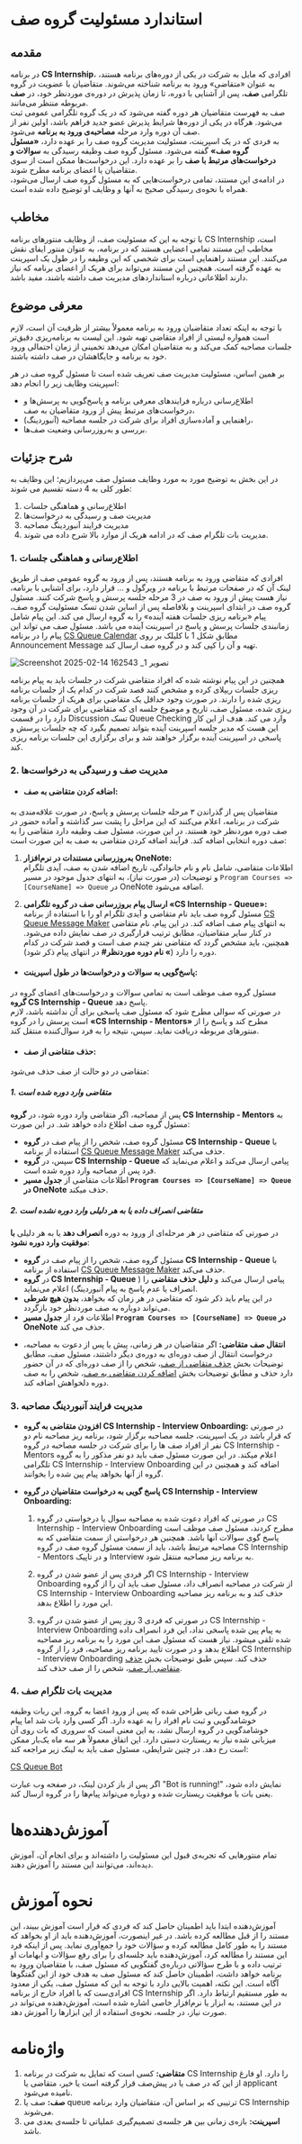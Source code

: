 # استاندارد مسئولیت گروه صف 

## مقدمه

در برنامه **CS Internship**، افرادی که مایل به شرکت در یکی از دوره‌های برنامه هستند، به عنوان «متقاضی» ورود به برنامه شناخته می‌شوند. متقاضیان با عضویت در گروه تلگرامی **صف**، پس از آشنایی با دوره، تا زمان پذیرش در دوره‌ی موردنظر خود، در **صف** مربوطه منتظر می‌مانند.  
صف به فهرست متقاضیان هر دوره گفته می‌شود که در یک گروه تلگرامی عمومی ثبت می‌شود. هرگاه در یکی از دوره‌ها شرایط پذیرش عضو جدید فراهم باشد، اولین نفر از صف آن دوره وارد مرحله **مصاحبه‌ی ورود به برنامه** می‌شود.   
به فردی که در یک اسپرینت، مسئولیت مدیریت گروه صف را بر عهده دارد، **«مسئول گروه صف»** گفته می‌شود. مسئول گروه صف وظیفه رسیدگی به **سوالات و درخواست‌های مرتبط با صف** را بر عهده دارد. این درخواست‌ها ممکن است از سوی متقاضیان یا اعضای برنامه مطرح شوند.  
در ادامه‌ی این مستند، تمامی درخواست‌هایی که به مسئول گروه صف ارسال می‌شود، همراه با نحوه‌ی رسیدگی صحیح به آنها و وظایف او توضیح داده شده است.

## مخاطب

با توجه به این که مسئولیت صف، از وظایف منتورهای برنامه CS Internship است، مخاطب این مستند تمامی اعضایی هستند که در برنامه، به عنوان منتور ایفای نقش می‌کنند. این مستند راهنمایی است برای شخصی که این وظیفه را در طول یک اسپرینت به عهده گرفته است. همچنین این مستند می‌تواند برای هریک از اعضای برنامه که نیاز دارند اطلاعاتی درباره استانداردهای مدیریت صف داشته باشند، مفید باشد.

## معرفی موضوع
با توجه به اینکه تعداد متقاضیان ورود به برنامه معمولاً بیشتر از ظرفیت آن است، لازم است همواره لیستی از افراد متقاضی تهیه شود. این لیست به برنامه‌ریزی دقیق‌تر جلسات مصاحبه کمک می‌کند و به متقاضیان امکان می‌دهد تخمینی از زمان احتمالی ورود خود به برنامه و جایگاهشان در صف داشته باشند.

بر همین اساس، مسئولیت مدیریت صف تعریف شده است تا مسئول گروه صف در هر اسپرینت وظایف زیر را انجام دهد:

- اطلاع‌رسانی درباره فرایندهای معرفی برنامه و پاسخ‌گویی به پرسش‌ها و درخواست‌های مرتبط پیش از ورود متقاضیان به صف،
- راهنمایی و آماده‌سازی افراد برای شرکت در جلسه مصاحبه (آنبوردینگ)،
- بررسی و به‌روزرسانی وضعیت صف‌ها.

## شرح جزئیات
  در این بخش به توضیح مورد به مورد وظایف مسئول صف می‌پردازیم؛ این وظایف به طور کلی به 4 دسته تقسیم می شوند:
  1. اطلاع‌رسانی و هماهنگی جلسات
  2. مدیریت صف و رسیدگی به درخواست‌ها
  3. مدیریت فرایند آنبوردینگ مصاحبه
  4. مدیریت بات تلگرام صف
 که در ادامه هریک از موارد بالا شرح داده می شوند.
### 1. اطلاع‌رسانی و هماهنگی جلسات
 افرادی که متقاضی ورود به برنامه هستند، پس از ورود به گروه عمومی صف از طریق لینک آن که در صفحات مرتبط با برنامه در ویرگول و ... قرار دارد، برای آشنایی با برنامه، نیاز هست پیش از ورود به صف در 3 مرحله جلسه پرسش و پاسخ شرکت کنند. مسئول گروه صف در ابتدای اسپرینت و بلافاصله پس از اساین شدن تسک مسئولیت گروه صف، پیام «برنامه ریزی جلسات هفته آینده» را به گروه ارسال می کند. این پیام شامل زمانبندی جلسات پرسش و پاسخ در اسپرینت آینده می باشد. مسئول صف می تواند این پیام را در برنامه [CS Queue Calendar](https://cs-internship.github.io/CS-Queue-Calendar/)  مطابق شکل 1 با کلیلک بر روی Announcement Message تهیه و آن را کپی کند و در گروه صف ارسال کند.

 ![Screenshot 2025-02-14 162543](https://github.com/user-attachments/assets/8ee2626d-d5b3-46d7-bad7-75ebb081cfd7)
 _تصویر 1
 
 همچنین در این پیام نوشته شده که افراد متقاضی شرکت در جلسات باید به پیام برنامه ریزی جلسات ریپلای کرده و مشخص کنند قصد شرکت در کدام یک از جلسات برنامه ریزی شده را دارند. در صورت وجود حداقل یک متقاضی برای هریک از جلسات برنامه ریزی شده، مسئول صف، تاریخ و موضوع جلسه ای که متقاضی برای شرکت در آن وجود دارد را در قسمت Discussion تسک Queue Checking وارد می کند. هدف از این کار این هست که مدیر جلسه اسپرینت آینده بتواند تصمیم بگیرد که چه جلسات پرسش و پاسخی در اسپرینت آینده برگزار خواهند شد و برای برگزاری این جلسات برنامه ریزی کند.
### 2. مدیریت صف و رسیدگی به درخواست‌ها
+ #### **اضافه کردن متقاضی به صف:**

 متقاضیان پس از گذراندن ۳ مرحله جلسات پرسش و پاسخ، در صورت علاقه‌مندی به شرکت در برنامه، اعلام می‌کنند که این مراحل را پشت سر گذاشته و آماده حضور در صف دوره موردنظر خود هستند. در این صورت، مسئول صف وظیفه دارد متقاضی را به صف دوره انتخابی اضافه کند. فرآیند اضافه کردن متقاضی به صف به این صورت است:

  1. **به‌روزرسانی مستندات در نرم‌افزار OneNote:**  
     اطلاعات متقاضی، شامل نام و نام خانوادگی، تاریخ اضافه شدن به صف، آیدی تلگرام و توضیحات (در صورت نیاز)، به انتهای جدول موجود در مسیر `Program Courses => [CourseName] => Queue` در OneNote اضافه می‌شود.

  2. **ارسال پیام بروزرسانی صف در گروه تلگرامی «CS Internship - Queue»:**  
     مسئول گروه صف باید نام متقاضی و آیدی تلگرام او را با استفاده از برنامه [CS Queue Message Maker](https://cs-internship.github.io/CS-Queue-Message-Maker/) به انتهای پیام صف اضافه کند. در این پیام، نام متقاضی در کنار سایر متقاضیان، مطابق ترتیب قرارگیری در صف نمایش داده می‌شود. همچنین، باید مشخص گردد که متقاضی نفر چندم صف است و قصد شرکت در کدام دوره را دارد (**» نام دوره موردنظر#** در انتهای پیام ذکر شود).



+ #### **پاسخ‌گویی به سوالات و درخواست‌ها در طول اسپرینت:**

مسئول گروه صف موظف است به تمامی سوالات و درخواست‌های اعضای گروه در **گروه CS Internship - Queue** پاسخ دهد.  
در صورتی که سوالی مطرح شود که مسئول صف پاسخی برای آن نداشته باشد، لازم است پرسش را در گروه **«CS Internship - Mentors»** مطرح کند و پاسخ را از منتورهای مربوطه دریافت نماید. سپس، نتیجه را به فرد سوال‌کننده منتقل کند.

+ ####  **حذف متقاضی از صف:**

متقاضی در دو حالت از صف حذف می‌شود:

##### 1. متقاضی وارد دوره شده است
  پس از مصاحبه، اگر متقاضی وارد دوره شود، در **گروه CS Internship - Mentors** به مسئول گروه صف اطلاع داده خواهد شد. در این صورت:

- مسئول گروه صف، شخص را از پیام صف در **گروه CS Internship - Queue** با استفاده از برنامه [CS Queue Message Maker](https://cs-internship.github.io/CS-Queue-Message-Maker/) حذف می‌کند.  
- سپس، در **گروه CS Internship - Queue** پیامی ارسال می‌کند و اعلام می‌نماید که فرد پس از مصاحبه وارد دوره شده است.  
- اطلاعات متقاضی از **جدول مسیر `Program Courses => [CourseName] => Queue` در OneNote** حذف میکند.

##### 2. متقاضی انصراف داده یا به هر دلیلی وارد دوره نشده است
در صورتی که متقاضی در هر مرحله‌ای از ورود به دوره **انصراف دهد** یا به هر دلیلی **با موفقیت وارد دوره نشود**:

- مسئول گروه صف، شخص را از پیام صف در **گروه CS Internship - Queue** با استفاده از برنامه [CS Queue Message Maker](https://cs-internship.github.io/CS-Queue-Message-Maker/) حذف می‌کند.  
- در **گروه CS Internship - Queue** پیامی ارسال می‌کند و **دلیل حذف متقاضی** را ( انصراف یا عدم پاسخ به پیام آنبوردینگ) اعلام می‌نماید.  
- در این پیام باید ذکر شود که متقاضی در هر زمان که بخواهد، **بدون هیچ شرطی** می‌تواند دوباره به صف موردنظر خود بازگردد.  
- اطلاعات فرد از **جدول مسیر `Program Courses => [CourseName] => Queue` در OneNote** حذف می‌ کند.

+ **انتقال صف متقاضی:**
  اگر متقاضیان در هر زمانی، پیش یا پس از دعوت به مصاحبه، درخواست انتقال از صف دوره‌ای به دوره‌ی دیگر داشتند، مسئول صف، مطابق توضیحات بخش [حذف متقاضی از صف](https://github.com/nargesghan/cs-internship-spec/blob/official/documentation/processes/documents/Queue%20Check%20--fa.md#%D8%AD%D8%B0%D9%81-%D9%85%D8%AA%D9%82%D8%A7%D8%B6%DB%8C-%D8%A7%D8%B2-%D8%B5%D9%81)، شخص را از صف دوره‌ای که در آن حضور دارد حذف و مطابق توضیحات بخش [اضافه کردن متقاضی به صف](https://github.com/nargesghan/cs-internship-spec/blob/official/documentation/processes/documents/Queue%20Check%20--fa.md#%D8%A7%D8%B6%D8%A7%D9%81%D9%87-%DA%A9%D8%B1%D8%AF%D9%86-%D9%85%D8%AA%D9%82%D8%A7%D8%B6%DB%8C-%D8%A8%D9%87-%D8%B5%D9%81)، شخص را به صف دوره دلخواهش اضافه کند.



### 3. مدیریت فرایند آنبوردینگ مصاحبه

+ **افزودن متقاضی به گروه CS Internship - Interview Onboarding:** در صورتی که قرار باشد در یک اسپرینت، جلسه مصاحبه برگزار شود، برنامه ریز مصاحبه نام دو نفر از افراد صف ها را برای شرکت در جلسه مصاحبه در گروه CS Internship - Mentors اعلام میکند. در این صورت مسئول صف باید دو نفر مذکور را به گروه تلگرامی CS Internship - Interview Onboarding اضافه کند و همچنین در این گروه از آنها بخواهد پیام پین شده را بخوانند.
  
+ **پاسخ گویی به درخواست متقاضیان در گروه CS Internship - Interview Onboarding:**
  1. در صورتی که افراد دعوت شده به مصاحبه سوال یا درخواستی در گروه CS Internship - Interview Onboarding مطرح کردند، مسئول صف موظف است پاسخ گوی سوالات آنها باشد. همچنین هر درخواستی از سمت متقاضی که به مصاحبه مرتبط باشد، باید از سمت مسئول گروه صف در گروه CS Internship - Mentors و در تاپیک Interview به برنامه ریز مصاحبه منتقل شود.
     
  2. اگر فردی پس از عضو شدن در گروه CS Internship - Interview Onboarding از شرکت در مصاحبه انصراف داد، مسئول صف باید آن را از گروه CS Internship - Interview Onboarding حذف کند و به برنامه ریز مصاحبه این مورد را اطلاع بدهد.
     
  3. در صورتی که فردی 3 روز پس از عضو شدن در گروه CS Internship - Interview Onboarding به پیام پین شده پاسخی نداد، این فرد انصراف داده شده تلقی میشود. نیاز هست که مسئول صف این مورد را به برنامه ریز مصاحبه اطلاع بدهد و در صورت تایید برنامه ریز مصاحبه، فرد را از گروه CS Internship - Interview Onboarding حذف کند. سپس طبق توضیحات بخش [حذف متقاضی از صف](https://github.com/nargesghan/cs-internship-spec/blob/official/documentation/processes/documents/Queue%20Check%20--fa.md#%D8%AD%D8%B0%D9%81-%D9%85%D8%AA%D9%82%D8%A7%D8%B6%DB%8C-%D8%A7%D8%B2-%D8%B5%D9%81)، شخص را از صف حذف کند.
  
### 4. مدیریت بات تلگرام صف
در گروه صف رباتی طراحی شده که پس از ورود اعضا به گروه، این ربات وظیفه خوشامدگویی و ثبت نام افراد را به عهده دارد. اگر کسی وارد بات شد اما پیام خوشامدگویی در گروه ارسال نشد، به این معنی است که سروری که بات روی آن میزبانی شده نیاز به ریستارت دستی دارد. این اتفاق معمولاً هر سه ماه یک‌بار ممکن است رخ دهد.
در چنین شرایطی، مسئول صف باید به لینک زیر مراجعه کند:

[CS Queue Bot](https://cs-queue-bot.onrender.com/)


اگر پس از باز کردن لینک، در صفحه وب عبارت "Bot is running!" نمایش داده شود، یعنی بات با موفقیت ریستارت شده و دوباره می‌تواند پیام‌ها را در گروه ارسال کند.


# آموزش‌دهنده‌ها

تمام منتورهایی که تجربه‌ی قبول این مسئولیت را داشته‌اند و برای انجام آن، آموزش دیده‌اند، می‌توانند این مستند را آموزش دهند.

# نحوه آموزش

آموزش‌دهنده ابتدا باید اطمینان حاصل کند که فردی که قرار است آموزش ببیند، این مستند را از قبل مطالعه کرده باشد. در غیر اینصورت، آموزش‌دهنده باید از او بخواهد که مستند را به طور کامل مطالعه کرده و سؤالات خود را جمع‌آوری نماید. پس از اینکه فرد این مستند را مطالعه کرد، آموزش‌دهنده باید جلسه‌ای را برای رفع سؤالات و ابهامات او ترتیب داده و با طرح سؤالاتی درباره‌ی گفتگویی که مسئول صف، با متقاضیان ورود به برنامه خواهد داشت، اطمینان حاصل کند که مسئول صف به هدف خود از این گفتگوها آگاه است. این نکته، اهمیت بالایی دارد با توجه به این که مسئول صف، یکی از معدود افرادی‌ست که با افراد خارج از برنامه CS Internship به طور مستقیم ارتباط دارد.
اگر در این مستند، به ابزار یا نرم‌افزار خاصی اشاره شده است، آموزش‌دهنده می‌تواند در صورت نیاز، در جلسه، نحوه‌ی استفاده از این ابزارها را آموزش دهد.

# واژه‌نامه

1. **متقاضی:** کسی است که تمایل به شرکت در برنامه CS Internship را دارد. او فارغ از این که در صف یا در پیش‌صف قرار گرفته است یا خیر، متقاضی یا applicant نامیده می‌شود.
2. **صف:** صف یا queue ترتیبی که بر اساس آن، متقاضیان وارد برنامه CS Internship می‌شوند.
3. **اسپرینت:** بازه‌ی زمانی بین هر جلسه‌ی تصمیم‌گیری عملیاتی تا جلسه‌ی بعدی می باشد.
